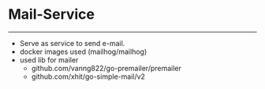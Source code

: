 # Mail-Service
--------------

* Serve as service to send e-mail.
* docker images used (mailhog/mailhog)
* used lib for mailer
    - github.com/vanng822/go-premailer/premailer
    - github.com/xhit/go-simple-mail/v2